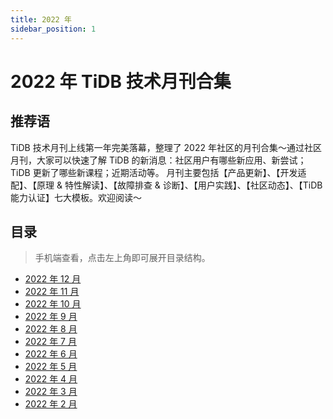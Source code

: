 ```yaml
---
title: 2022 年
sidebar_position: 1
---
```


# 2022 年 TiDB 技术月刊合集

## 推荐语

TiDB 技术月刊上线第一年完美落幕，整理了 2022 年社区的月刊合集～通过社区月刊，大家可以快速了解 TiDB 的新消息：社区用户有哪些新应用、新尝试；TiDB 更新了哪些新课程；近期活动等。
月刊主要包括【产品更新】、【开发适配】、【原理 & 特性解读】、【故障排查 & 诊断】、【用户实践】、【社区动态】、【TiDB 能力认证】七大模板。欢迎阅读～

## 目录

> 手机端查看，点击左上角即可展开目录结构。

- [2022 年 12 月](2022-12/index.md)
- [2022 年 11 月](2022-11/index.md)
- [2022 年 10 月](2022-10/index.md)
- [2022 年 9 月](2022-09/index.md)
- [2022 年 8 月](2022-08/index.md)
- [2022 年 7 月](2022-07/index.md)
- [2022 年 6 月](2022-06/index.md)
- [2022 年 5 月](2022-05/index.md)
- [2022 年 4 月](2022-04/index.md)
- [2022 年 3 月](2022-03/index.md)
- [2022 年 2 月](2022-02/index.md)